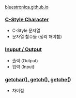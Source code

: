[bluestronica.github.io](https://bluestronica.github.io/)

### [C-Style Character](https://github.com/bluestronica/bluestronica.github.io/blob/main/C/C_Style_Character.md)
- C-Style 문자열
- 문자열 함수들 (정리 해야함)

### [Inuput / Output](https://github.com/bluestronica/bluestronica.github.io/blob/main/C/Input_Output.md)
- 출력 (Output)
- 입력 (Input)

### [getchar(), getch(), getche()](https://github.com/bluestronica/bluestronica.github.io/blob/main/C/getchar_getch_getche.md)
- 차이점